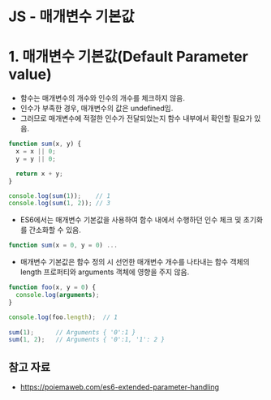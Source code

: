 # JS - 매개변수 기본값

# 1. 매개변수 기본값(Default Parameter value)

- 함수는 매개변수의 개수와 인수의 개수를 체크하지 않음.
- 인수가 부족한 경우, 매개변수의 값은 undefined임.
- 그러므로 매개변수에 적절한 인수가 전달되었는지 함수 내부에서 확인할 필요가 있음.

```jsx
function sum(x, y) {
  x = x || 0;
  y = y || 0;

  return x + y;
}

console.log(sum(1));    // 1
console.log(sum(1, 2)); // 3
```

- ES6에서는 매개변수 기본값을 사용하여 함수 내에서 수행하던 인수 체크 및 초기화를 간소화할 수 있음.

```jsx
function sum(x = 0, y = 0) ...
```

- 매개변수 기본값은 함수 정의 시 선언한 매개변수 개수를 나타내는 함수 객체의 length 프로퍼티와 arguments 객체에 영향을 주지 않음.

```jsx
function foo(x, y = 0) {
  console.log(arguments);
}

console.log(foo.length);  // 1
 
sum(1);      // Arguments { '0':1 }
sum(1, 2);   // Arguments { '0':1, '1': 2 }
```

## 참고 자료

- https://poiemaweb.com/es6-extended-parameter-handling